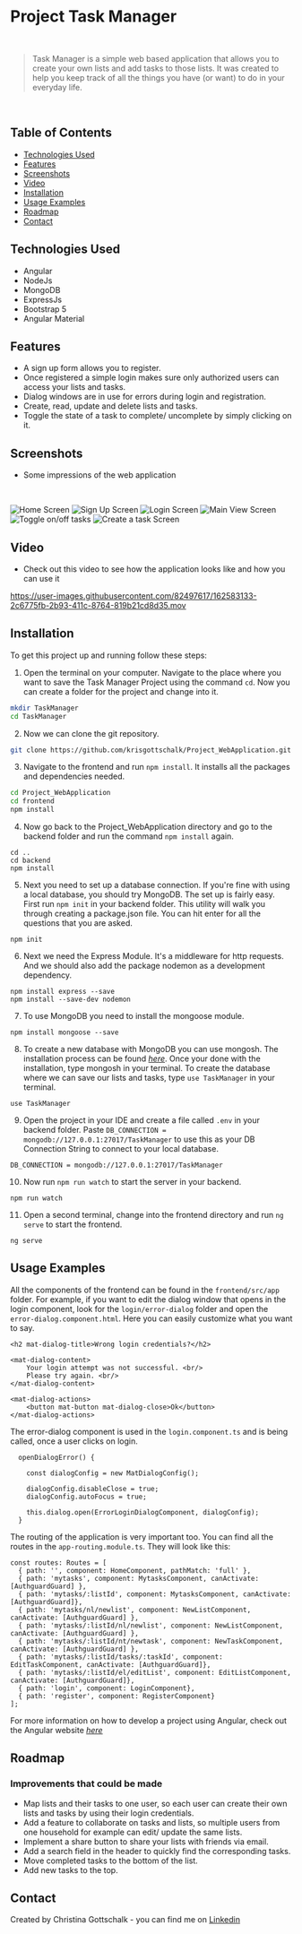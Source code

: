 # Project Task Manager
<br>

>Task Manager is a simple web based application that allows you to create your own lists and add tasks to those lists. It was created to help you keep track of all the things you have (or want) to do in your everyday life. 

<br>

## Table of Contents

* [Technologies Used](#technologies-used)
* [Features](#features)
* [Screenshots](#screenshots)
* [Video](#video)
* [Installation](#installation)
* [Usage Examples](#usage-examples)
* [Roadmap](#roadmap)
* [Contact](#contact)


## Technologies Used

- Angular
- NodeJs
- MongoDB
- ExpressJs
- Bootstrap 5
- Angular Material

## Features

- A sign up form allows you to register.
- Once registered a simple login makes sure only authorized users can access your lists and tasks.
- Dialog windows are in use for errors during login and registration.
- Create, read, update and delete lists and tasks. 
- Toggle the state of a task to complete/ uncomplete by simply clicking on it.


## Screenshots

- Some impressions of the web application 

<br>

![Home Screen](./img/Home_Screenshot%20.png)
![Sign Up Screen](./img/Signup%20Screenshot%20.png)
![Login Screen](./img/Login%20Screenshot%20.png)
![Main View Screen](./img/main-view-lists%20Screenshot%20.png)
![Toggle on/off tasks](./img/Toggle%20on%3Aoff%20task%20Screenshot%20.png)
![Create a task Screen](./img/Create%20a%20task%20Screenshot%20.png)

## Video

- Check out this video to see how the application looks like and how you can use it

https://user-images.githubusercontent.com/82497617/162583133-2c6775fb-2b93-411c-8764-819b21cd8d35.mov


## Installation

To get this project up and running follow these steps:

1. Open the terminal on your computer. Navigate to the place where you want to save the Task Manager Project using the command `cd`. Now you can create a folder for the project and change into it.
```bash
mkdir TaskManager
cd TaskManager
````

2. Now we can clone the git repository.
```bash
git clone https://github.com/krisgottschalk/Project_WebApplication.git
```

3. Navigate to the frontend and run `npm install`. It installs all the packages and dependencies needed.
```bash
cd Project_WebApplication
cd frontend
npm install
```

4. Now go back to the Project_WebApplication directory and go to the backend folder and run the command `npm install` again.
```
cd ..
cd backend
npm install
```

5. Next you need to set up a database connection. If you're fine with using a local database, you should try MongoDB. The set up is fairly easy. First run `npm init` in your backend folder. This utility will walk you through creating a package.json file.
You can hit enter for all the questions that you are asked.
```
npm init
```
 
6. Next we need the Express Module. It's a middleware for http requests. And we should also add the package nodemon as a development dependency.
```
npm install express --save
npm install --save-dev nodemon
```
7. To use MongoDB you need to install the mongoose module.
```
npm install mongoose --save
```
8. To create a new database with MongoDB you can use mongosh. The installation process can be found [_here_](https://www.mongodb.com/docs/mongodb-shell/install/#std-label-mdb-shell-install).
Once your done with the installation, type mongosh in your terminal. To create the database where we can save our lists and tasks, type `use TaskManager` in your terminal.
```
use TaskManager
```
9. Open the project in your IDE and create a file called `.env` in your backend folder. Paste `DB_CONNECTION = mongodb://127.0.0.1:27017/TaskManager` to use this as your DB Connection String to connect to your local database.
```
DB_CONNECTION = mongodb://127.0.0.1:27017/TaskManager
```
10. Now run `npm run watch` to start the server in your backend.
```
npm run watch
```
11. Open a second terminal, change into the frontend directory and run `ng serve` to start the frontend.
```
ng serve
```

## Usage Examples

All the components of the frontend can be found in the `frontend/src/app` folder. For example, if you want to edit the dialog window that opens in the login component, look for the `login/error-dialog` folder and open the `error-dialog.component.html`. Here you can easily customize what you want to say. 
```
<h2 mat-dialog-title>Wrong login credentials?</h2>

<mat-dialog-content>
    Your login attempt was not successful. <br/>
    Please try again. <br/>
</mat-dialog-content>

<mat-dialog-actions>
    <button mat-button mat-dialog-close>Ok</button>
</mat-dialog-actions>
```
The error-dialog component is used in the `login.component.ts` and is being called, once a user clicks on login. 

```
  openDialogError() {

    const dialogConfig = new MatDialogConfig();
  
    dialogConfig.disableClose = true;
    dialogConfig.autoFocus = true;
  
    this.dialog.open(ErrorLoginDialogComponent, dialogConfig);
  }
```

The routing of the application is very important too. You can find all the routes in the `app-routing.module.ts`. They will look like this: 
```
const routes: Routes = [
  { path: '', component: HomeComponent, pathMatch: 'full' },
  { path: 'mytasks', component: MytasksComponent, canActivate: [AuthguardGuard] },
  { path: 'mytasks/:listId', component: MytasksComponent, canActivate: [AuthguardGuard]},
  { path: 'mytasks/nl/newlist', component: NewListComponent, canActivate: [AuthguardGuard] },
  { path: 'mytasks/:listId/nl/newlist', component: NewListComponent, canActivate: [AuthguardGuard] },
  { path: 'mytasks/:listId/nt/newtask', component: NewTaskComponent, canActivate: [AuthguardGuard] },
  { path: 'mytasks/:listId/tasks/:taskId', component: EditTaskComponent, canActivate: [AuthguardGuard]},
  { path: 'mytasks/:listId/el/editList', component: EditListComponent, canActivate: [AuthguardGuard]},
  { path: 'login', component: LoginComponent},
  { path: 'register', component: RegisterComponent}
];
```
For more information on how to develop a project using Angular, check out the Angular website [_here_](https://angular.io/start)




## Roadmap

### Improvements that could be made 

- Map lists and their tasks to one user, so each user can create their own lists and tasks by using their login credentials.
- Add  a feature to collaborate on tasks and lists, so multiple users from one household for example can edit/ update the same lists. 
- Implement a share button to share your lists with friends via email. 
- Add a search field in the header to quickly find the corresponding tasks.
- Move completed tasks to the bottom of the list.
- Add new tasks to the top.


## Contact

Created by Christina Gottschalk - you can find me on [Linkedin](https://www.linkedin.com/in/christina-gottschalk/)
